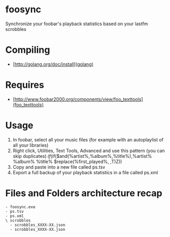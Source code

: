 foosync
=======

Synchronize your foobar's playback statistics based on your lastfm scrobbles

# Compiling
- [http://golang.org/doc/install](golang)

# Requires
- [http://www.foobar2000.org/components/view/foo_texttools](foo_texttools)

# Usage
1. In foobar, select all your music files (for example with an autoplaylist of all your libraries)
2. Right click, Utilities, Text Tools, Advanced and use this pattern (you can skip duplicates)
    $if(%first_played%,$if($and(%artist%,%album%,%title%),%artist%  %album% %title% $replace(%first_played%, ,T)Z))
4. Copy and paste into a new file called ps.tsv
5. Export a full backup of your playback statistics in a file called ps.xml




# Files and Folders architecture recap
    - foosync.exe
    - ps.tsv
    - ps.xml
    \ scrobbles
      - scrobbles_XXXX-XX.json
      - scrobbles_XXXX-XX.json